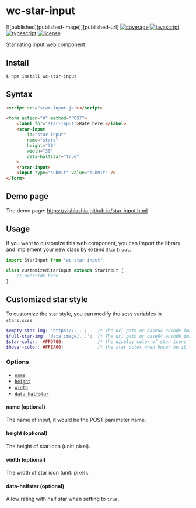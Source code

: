 # wc-star-input

[![published][published-image]][published-url]
[![coverage][coverage-image]][coverage-url]
[![javascript][js-image]][js-url]
[![typescript][ts-image]][ts-url]
[![license][license-image]][license-url]

Star rating input web component.


## Install

    $ npm install wc-star-input

## Syntax

```html
<script src="star-input.js"></script>

<form action="#" method="POST">
    <label for="star-input">Rate here:</label>
    <star-input
        id="star-input"
        name="stars"
        height="30"
        width="30"
        data-halfstar="true"
    >
    </star-input>
    <input type="submit" value="submit" />
</form>
```

## Demo page
The demo page: https://yishiashia.github.io/star-input.html
## Usage

If you want to customize this web component, you can import the library and
implement your new class by extend `StarInput`.

```js
import StarInput from "wc-star-input";

class customizedStarInput extends StarInput {
    // override here
}

```

## Customized star style
To customize the star style, you can modify the scss variables in `stars.scss`.

```scss
$empty-star-img: 'https://...';    /* The url path or base64 encode image data string */
$full-star-img: 'data:image/...';  /* The url path or base64 encode image data string */
$star-color:  #FFD700;             /* the display color of star icons */
$hover-color: #FFEA00;             /* the star color when hover on it */
```

### Options

- [`name`](#name-optional)
- [`height`](#height-optional)
- [`width`](#width-optional)
- [`data-halfstar`](#data-halfstar-optional)

#### name (optional)

The name of input, it would be the POST parameter name.

#### height (optional)

The height of star icon (unit: pixel).

#### width (optional)

The width of star icon (unit: pixel).

#### data-halfstar (optional)

Allow rating with half star when setting to `true`.

[wc-image]: https://img.shields.io/badge/webcomponents.org-published-blue.svg?style=flat-square
[wc-url]: https://www.webcomponents.org/element/wc-star-input

[coverage-image]: https://img.shields.io/endpoint?style=flat-square&url=https%3A%2F%2Fgist.githubusercontent.com%2Fyishiashia%2Fdee60aefdce58a7559baeb7c5deb3a8b%2Fraw%2F7c17b27a85415002bdb2344fc73961917402d3a9%2Fwc-star-input__heads_master.json
[coverage-url]: https://gist.githubusercontent.com/yishiashia/dee60aefdce58a7559baeb7c5deb3a8b/raw/7c17b27a85415002bdb2344fc73961917402d3a9/wc-star-input__heads_master.json

[js-image]: https://img.shields.io/badge/ES-6%2B-ff69b4.svg?style=flat-square
[js-url]: https://www.ecma-international.org/ecma-262/6.0/

[ts-image]: https://img.shields.io/badge/TypeScript-^4.7.4-blue?style=flat-square
[ts-url]: https://www.typescriptlang.org/

[license-image]: https://img.shields.io/badge/license-MIT-green.svg?maxAge=2592000&style=flat-square
[license-url]: https://opensource.org/licenses/MIT
